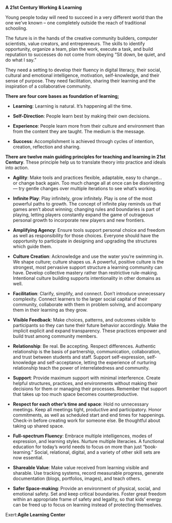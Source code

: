 __A 21st Century Working & Learning__

Young people today will need to succeed in a very different world than the one we’ve known – one completely outside the reach of traditional schooling.

The future is in the hands of the creative community builders, computer scientists, value creators, and entrepreneurs. The skills to identify opportunity, organize a team, plan the work, execute a task, and build reputation to successes do not come from obeying “Sit down, be quiet, and do what I say.”

They need a setting to develop their fluency in digital literacy, their social, cultural and emotional intelligence, motivation, self-knowledge, and their sense of purpose. They need facilitation, sharing their learning and the inspiration of a collaborative community.

__There are four core bases as foundation of learning;__
- __Learning__: Learning is natural. It’s happening all the time.
- __Self-Direction__: People learn best by making their own decisions. 

- __Experience__: People learn more from their culture and environment than from the content they are taught. The medium is the message.
- __Success__: Accomplishment is achieved through cycles of intention, creation, reflection and sharing.

__There are twelve main guiding principles for teaching and learning in 21st Century__. These principle help us to translate theory into practice and ideals into action.

- __Agility__: Make tools and practices flexible, adaptable, easy to change… or change back again. Too much change all at once can be disorienting — try gentle changes over multiple iterations to see what’s working.

- __Infinite Play__: Play infinitely, grow infinitely. Play is one of the most powerful paths to growth. The concept of infinite play reminds us that games aren’t about winning; changing rules and boundaries is part of playing, letting players constantly expand the game of outrageous personal growth to incorporate new players and new frontiers.

- __Amplifying Agency__: Ensure tools support personal choice and freedom as well as responsibility for those choices. Everyone should have the opportunity to participate in designing and upgrading the structures which guide them.

- __Culture Creation__: Acknowledge and use the water you’re swimming in. We shape culture; culture shapes us. A powerful, positive culture is the strongest, most pervasive support structure a learning community can have.  Develop collective mastery rather than restrictive rule-making. Intentional culture building supports intentionality in other domains as well.

- __Facilitation__: Clarify, simplify, and connect. Don’t introduce unnecessary complexity. Connect learners to the larger social capital of their community, collaborate with them in problem solving, and accompany them in their learning as they grow.

- __Visible Feedback__: Make choices, patterns, and outcomes visible to participants so they can tune their future behavior accordingly. Make the implicit explicit and expand transparency. These practices empower and build trust among community members.

- __Relationship__: Be real. Be accepting. Respect differences. Authentic relationship is the basis of partnership, communication, collaboration, and trust between students and staff. Support self-expression, self-knowledge and self-acceptance, letting the experience of nurturing relationship teach the power of interrelatedness and community.

- __Support__: Provide maximum support with minimal interference. Create helpful structures, practices, and environments without making their decisions for them or managing their processes. Remember that support that takes up too much space becomes counterproductive.

- __Respect for each other’s time and space__: Hold no unnecessary meetings. Keep all meetings tight, productive and participatory. Honor commitments, as well as scheduled start and end times for happenings. Check-in before creating work for someone else. Be thoughtful about taking up shared space.

- __Full-spectrum Fluency__: Embrace multiple intelligences, modes of expression, and learning styles. Nurture multiple literacies. A functional education for today’s world needs to focus on more than just “book-learning.” Social, relational, digital, and a variety of other skill sets are now essential.

- __Shareable Value__: Make value received from learning visible and sharable. Use tracking systems, record measurable progress, generate documentation (blogs, portfolios, images), and teach others.

- __Safer Space-making__: Provide an environment of physical, social, and emotional safety. Set and keep critical boundaries. Foster great freedom within an appropriate frame of safety and legality, so that kids’ energy can be freed up to focus on learning instead of protecting themselves.

Exert:__Agile Learning Center__